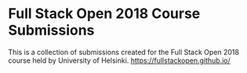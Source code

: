 # Full Stack Open 2018 Course Submissions

This is a collection of submissions created for the Full Stack Open 2018 course held by University of Helsinki. https://fullstackopen.github.io/
